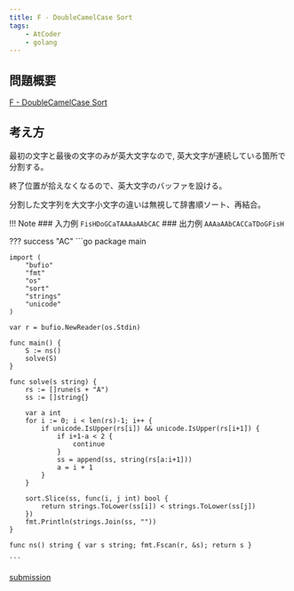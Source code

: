 ```yaml
---
title: F - DoubleCamelCase Sort
tags: 
    - AtCoder
    - golang
---
```


## 問題概要

[F - DoubleCamelCase Sort](https://atcoder.jp/contests/past201912-open/tasks/past201912_f)

## 考え方

最初の文字と最後の文字のみが英大文字なので, 英大文字が連続している箇所で分割する。

終了位置が拾えなくなるので、英大文字のバッファを設ける。

分割した文字列を大文字小文字の違いは無視して辞書順ソート、再結合。

!!! Note
    ### 入力例
    ```
    FisHDoGCaTAAAaAAbCAC
    ```
    ### 出力例
    ```
    AAAaAAbCACCaTDoGFisH
    ```

??? success "AC"
	```go 
    package main

    import (
        "bufio"
        "fmt"
        "os"
        "sort"
        "strings"
        "unicode"
    )

    var r = bufio.NewReader(os.Stdin)

    func main() {
        S := ns()
        solve(S)
    }

    func solve(s string) {
        rs := []rune(s + "A")
        ss := []string{}

        var a int
        for i := 0; i < len(rs)-1; i++ {
            if unicode.IsUpper(rs[i]) && unicode.IsUpper(rs[i+1]) {
                if i+1-a < 2 {
                    continue
                }
                ss = append(ss, string(rs[a:i+1]))
                a = i + 1
            }
        }

        sort.Slice(ss, func(i, j int) bool {
            return strings.ToLower(ss[i]) < strings.ToLower(ss[j])
        })
        fmt.Println(strings.Join(ss, ""))
    }

    func ns() string { var s string; fmt.Fscan(r, &s); return s }

    ```

[submission](https://atcoder.jp/contests/past201912-open/submissions/18781953)